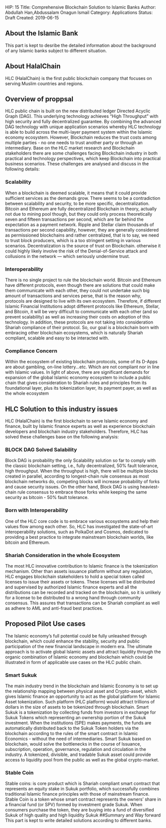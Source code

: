    HIP: 15
   Title: Comprehensive Blockchain Solution to Islamic Banks
   Author: Abdullah Han,Abdussalam Onagun Ismail
   Category: Applications
   Status: Draft
   Created: 2019-06-15
   
   
## About the Islamic Bank
   
   This part is kept to desribe the detailed information about the background of any Islamic banks subject to different situation.
    
## About HalalChain
HLC (HalalChain) is the first public blockchain company that focuses on serving Muslim countries and regions.
## Overview of proppsal
HLC public chain is built on the new distributed ledger Directed Acyclic Graph (DAG). This
underlying technology achieves “High Throughput” with high security and fully decentralized
guarantee. By combining the advanced DAG technology with unique application scenarios
whereby HLC technology is able to build across the multi-layer payment system within the
Islamic economy ecosystem. However, Blockchain reduces the trust costs among multiple
parties - no one needs to trust another party or through an intermediary. Base on the HLC market
research and Blockchain stakeholders there are some challenges facing Blockchain industry in
both practical and technology perspectives, which keep Blockchain into practical business
scenarios. These challenges are analysed and discuss in the following details:
### Scalability
When a blockchain is deemed scalable, it means that it could provide sufficient services as the
demands grow. There seems to be a contradiction between scalability and security, to be more
specific, decentralization. Bitcoin and Ethereum are fully decentralized Blockchain in theory,
actually not due to mining pool though, but they could only process theoretically seven and
fifteen transactions per second, which are far behind the expectation as a payment network.
Ripple and Stellar claim thousands of transactions per second capability, however, they are
generally considered as permissioned blockchains and rather centralized, that is to say, we need
to trust block producers, which is a too stringent setting in various scenarios. Decentralization
is the source of trust on Blockchain. otherwise it could highly likely involve the risk of the
Denial-of-Service attack and collusions in the network — which seriously undermine trust. 
### Interoperability
There is no single project to rule the blockchain world. Bitcoin and Ethereum have different 
protocols, even though there are solutions that could make them communicate with each other,
they could not undertake such big amount of transactions and services perse, that is the reason
why, protocols are designed to live with its own ecosystem. Therefore, if different Islamic
Financial Institutions adopt different protocols like Ethereum, Stellar, and Bitcoin, it will be
very difficult to communicate with each other (and so prevent scalability) as well as increasing
their costs on adoption of this technology. In addition, these protocols are not taking into
consideration Shariah compliance of their protocol. So, our goal is a blockchain born with
embracing other blockchain ecosystems, which is naturally Shariah ocmpliant, scalable and
easy to be interacted with.
### Compliance Concern
Within the ecosystem of existing blockchain protocols, some of its D-Apps are about gambling,
on-line lottery...etc. Which are not compliant nor in line with Islamic values. In light of above,
there are significant demands for expansion of the global Islamic economy ecosystem to include
a public chain that gives consideration to Shariah rules and principles from its foundational
layer, plus its tokenization layer, its payment payer, as well as the whole ecosystem
## HLC Solution to this industry issues
HLC (HalalChain) is the first blockchain to serve Islamic economy and finance, built by Islamic
finance experts as well as experience blockchain developers and blockchain industry
stakeholders. Therefore, HLC has solved these challenges base on the following analysis:
### BLOCK DAG Solved Salability
Block DAG is probability the only Scalability solution so far to comply with the classic
blockchain setting, i.e., fully decentralized, 50% fault tolerance, high throughput. When the
throughput is high, there will be multiple blocks created in parallel, according to longest-chain
rule consensus as most blockchain networks do, competing blocks will increase probability of
forks and cause security issues. On the other hand, Block DAG is using heaviest-chain rule
consensus to embrace those forks while keeping the same security as bitcoin - 50% fault tolerance.
### Born with Interoperability
One of the HLC core code is to embrace various ecosystems and help their values flow among
each other. So, HLC has investigated the state-of-art interoperability solutions, such as
PolkaDot and Cosmos, dedicated to providing a best practice to integrate mainstream
blockchain worlds, like bitcoin and Ethereum.
### Shariah Consideration in the whole Ecosystem
The most HLC innovative contribution to Islamic finance is the tokenization mechanism. Other
than assets issuance platform without any regulation, HLC engages blockchain stakeholders to
hold a special token called licenses to issue their assets or tokens. These licenses will be
distributed and supervised by authorized Islamic finance experts and all the distributions can
be recorded and tracked on the blockchain, so it is unlikely for a license to be distributed to a
wrong hand through community consensus. This assures that transactions can be Shariah
compliant as well as adhere to AML and anti-fraud best practices.
## Proposed Pilot Use cases
The Islamic economy’s full potential could be fully unleashed through blockchain, which could
enhance the stability, security and public participation of the new financial landscape in modern
era. The ultimate approach is to activate global Islamic assets and attract liquidity through the
organic combination of Islamic economy and blockchain which could be illustrated in form of
applicable use cases on the HLC public chain.
### Smart Sukuk
The main industry trend in the blockchain and Islamic Economy is to set up the relationship
mapping between physical asset and Crypto-asset, which gives Islamic finance an opportunity
to act as the global platform for Islamic Asset tokenization. Such platform (HLC platform)
would attract trillions of dollars in the size of assets to be tokenized through blockchain.
Smart Sukuk is a tokenization by collecting funds from investors in exchange for Sukuk Tokens
which representing an ownership portion of the Sukuk investment. When the institutions (SPE)
makes payments, the funds are automatically distributed back to the Sukuk Token holders via
the blockchain according to the rules of the smart contract in Islamic Economics - without the
need of intermediaries.
Smart Sukuk based on blockchain, would solve the bottlenecks in the course of Issuance,
subscription, operation, governance, regulation and circulation in the industry. A tokenized,
divisible, and tradable Sukuk asset could provide access to liquidity pool from the public as
well as the global crypto-market. 
### Stable Coin
Stable coins: is core product which is Shariah compliant smart contract that represents an equity
stake in Sukuk portfolio, which successfully combines traditional Islamic finance principles
with those of mainstream finance.
Stable Coin is a token whose smart contract represents the owners’ share in a financial fund (or
SPV) formed by investment grade Sukuk. When consumers purchase the token, they are buying
into a fund of diversified Sukuk of high quality and high liquidity Sukuk
##Summary and Way forward
This part is kept to write detailed solutions according to different banks.
